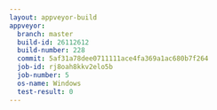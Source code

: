 ```yaml
---
layout: appveyor-build
appveyor:
  branch: master
  build-id: 26112612
  build-number: 228
  commit: 5af31a78dee0711111ace4fa369a1ac680b7f264
  job-id: rj8oah8kkv2elo5b
  job-number: 5
  os-name: Windows
  test-result: 0
---
```

